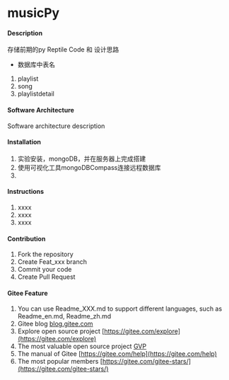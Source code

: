 # musicPy

#### Description
存储前期的py Reptile Code 和 设计思路
+ 数据库中表名
1. playlist
2. song
3. playlistdetail
#### Software Architecture
Software architecture description

#### Installation

1.  实验安装，mongoDB，并在服务器上完成搭建
2.  使用可视化工具mongoDBCompass连接远程数据库
3.  

#### Instructions

1.  xxxx
2.  xxxx
3.  xxxx

#### Contribution

1.  Fork the repository
2.  Create Feat_xxx branch
3.  Commit your code
4.  Create Pull Request


#### Gitee Feature

1.  You can use Readme\_XXX.md to support different languages, such as Readme\_en.md, Readme\_zh.md
2.  Gitee blog [blog.gitee.com](https://blog.gitee.com)
3.  Explore open source project [https://gitee.com/explore](https://gitee.com/explore)
4.  The most valuable open source project [GVP](https://gitee.com/gvp)
5.  The manual of Gitee [https://gitee.com/help](https://gitee.com/help)
6.  The most popular members  [https://gitee.com/gitee-stars/](https://gitee.com/gitee-stars/)

